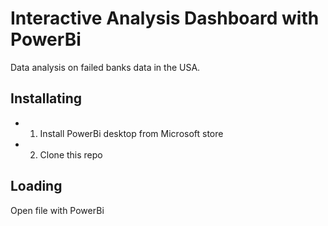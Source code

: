 # Interactive Analysis Dashboard with PowerBi
Data analysis on failed banks data in the USA.

## Installating
* 1. Install PowerBi desktop from Microsoft store
* 2. Clone this repo

## Loading
Open file with PowerBi
